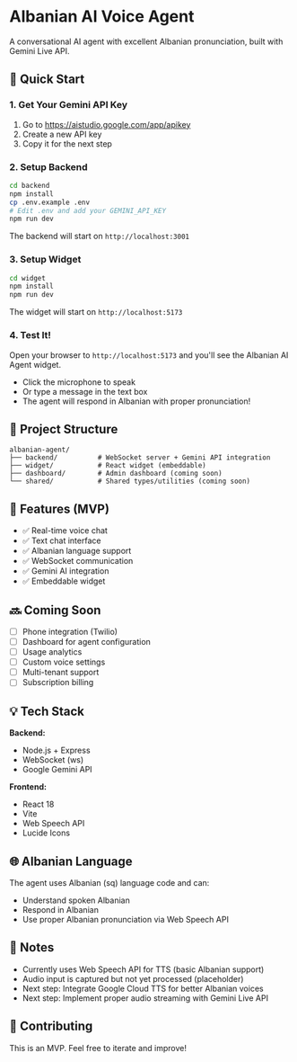 # Albanian AI Voice Agent

A conversational AI agent with excellent Albanian pronunciation, built with Gemini Live API.

## 🚀 Quick Start

### 1. Get Your Gemini API Key

1. Go to https://aistudio.google.com/app/apikey
2. Create a new API key
3. Copy it for the next step

### 2. Setup Backend

```bash
cd backend
npm install
cp .env.example .env
# Edit .env and add your GEMINI_API_KEY
npm run dev
```

The backend will start on `http://localhost:3001`

### 3. Setup Widget

```bash
cd widget
npm install
npm run dev
```

The widget will start on `http://localhost:5173`

### 4. Test It!

Open your browser to `http://localhost:5173` and you'll see the Albanian AI Agent widget.

- Click the microphone to speak
- Or type a message in the text box
- The agent will respond in Albanian with proper pronunciation!

## 📁 Project Structure

```
albanian-agent/
├── backend/          # WebSocket server + Gemini API integration
├── widget/           # React widget (embeddable)
├── dashboard/        # Admin dashboard (coming soon)
└── shared/           # Shared types/utilities (coming soon)
```

## 🎯 Features (MVP)

- ✅ Real-time voice chat
- ✅ Text chat interface
- ✅ Albanian language support
- ✅ WebSocket communication
- ✅ Gemini AI integration
- ✅ Embeddable widget

## 🔜 Coming Soon

- [ ] Phone integration (Twilio)
- [ ] Dashboard for agent configuration
- [ ] Usage analytics
- [ ] Custom voice settings
- [ ] Multi-tenant support
- [ ] Subscription billing

## 💡 Tech Stack

**Backend:**
- Node.js + Express
- WebSocket (ws)
- Google Gemini API

**Frontend:**
- React 18
- Vite
- Web Speech API
- Lucide Icons

## 🌐 Albanian Language

The agent uses Albanian (sq) language code and can:
- Understand spoken Albanian
- Respond in Albanian
- Use proper Albanian pronunciation via Web Speech API

## 📝 Notes

- Currently uses Web Speech API for TTS (basic Albanian support)
- Audio input is captured but not yet processed (placeholder)
- Next step: Integrate Google Cloud TTS for better Albanian voices
- Next step: Implement proper audio streaming with Gemini Live API

## 🤝 Contributing

This is an MVP. Feel free to iterate and improve!
